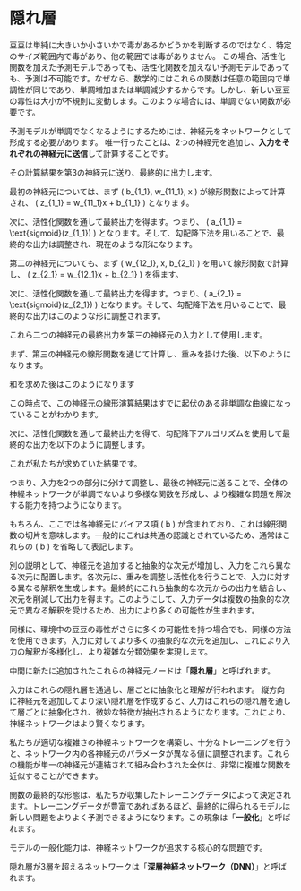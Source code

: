 # 隠れ層
豆豆は単純に大きいか小さいかで毒があるかどうかを判断するのではなく、特定のサイズ範囲内で毒があり、他の範囲では毒がありません。
この場合、活性化関数を加えた予測モデルであっても、活性化関数を加えない予測モデルであっても、予測は不可能です。なぜなら、数学的にはこれらの関数は任意の範囲内で単調性が同じであり、単調増加または単調減少するからです。しかし、新しい豆豆の毒性は大小が不規則に変動します。このような場合には、単調でない関数が必要です。

予測モデルが単調でなくなるようにするためには、神経元をネットワークとして形成する必要があります。
唯一行ったことは、2つの神経元を追加し、**入力をそれぞれの神経元に送信**して計算することです。

その計算結果を第3の神経元に送り、最終的に出力します。

最初の神経元については、まず \( b_{1\_1}, w_{11\_1}, x \) が線形関数によって計算され、 \( z_{1\_1} = w_{11\_1}x + b_{1\_1} \) となります。

次に、活性化関数を通して最終出力を得ます。つまり、 \( a_{1\_1} = \text{sigmoid}(z_{1\_1}) \) となります。そして、勾配降下法を用いることで、最終的な出力は調整され、現在のような形になります。

第二の神経元についても、まず \( w_{12\_1}, x, b_{2\_1} \) を用いて線形関数で計算し、 \( z_{2\_1} = w_{12\_1}x + b_{2\_1} \) を得ます。

次に、活性化関数を通して最終出力を得ます。つまり、\( a_{2\_1} = \text{sigmoid}(z_{2\_1}) \) となります。そして、勾配降下法を用いることで、最終的な出力はこのような形に調整されます。

これら二つの神経元の最終出力を第三の神経元の入力として使用します。

まず、第三の神経元の線形関数を通じて計算し、重みを掛けた後、以下のようになります。

和を求めた後はこのようになります

この時点で、この神経元の線形演算結果はすでに起伏のある非単調な曲線になっていることがわかります。

次に、活性化関数を通して最終出力を得て、勾配降下アルゴリズムを使用して最終的な出力を以下のように調整します。

これが私たちが求めていた結果です。

つまり、入力を2つの部分に分けて調整し、最後の神経元に送ることで、全体の神経ネットワークが単調でないより多様な関数を形成し、より複雑な問題を解決する能力を持つようになります。

もちろん、ここでは各神経元にバイアス項 \( b \) が含まれており、これは線形関数の切片を意味します。一般的にこれは共通の認識とされているため、通常はこれらの \( b \) を省略して表記します。

別の説明として、神経元を追加すると抽象的な次元が増加し、入力をこれら異なる次元に配置します。各次元は、重みを調整し活性化を行うことで、入力に対する異なる解釈を生成します。最終的にこれら抽象的な次元からの出力を結合し、次元を削減して出力を得ます。このようにして、入力データは複数の抽象的な次元で異なる解釈を受けるため、出力により多くの可能性が生まれます。

同様に、環境中の豆豆の毒性がさらに多くの可能性を持つ場合でも、同様の方法を使用できます。入力に対してより多くの抽象的な次元を追加し、これにより入力の解釈が多様化し、より複雑な分類効果を実現します。

中間に新たに追加されたこれらの神経元ノードは「**隠れ層**」と呼ばれます。

入力はこれらの隠れ層を通過し、層ごとに抽象化と理解が行われます。
縦方向に神経元を追加してより深い隠れ層を作成すると、入力はこれらの隠れ層を通して層ごとに抽象化され、微妙な特徴が抽出されるようになります。これにより、神経ネットワークはより賢くなります。


私たちが適切な複雑さの神経ネットワークを構築し、十分なトレーニングを行うと、ネットワーク内の各神経元のパラメータが異なる値に調整されます。これらの機能が単一の神経元が連結されて組み合わされた全体は、非常に複雑な関数を近似することができます。

関数の最終的な形態は、私たちが収集したトレーニングデータによって決定されます。トレーニングデータが豊富であればあるほど、最終的に得られるモデルは新しい問題をよりよく予測できるようになります。この現象は「**一般化**」と呼ばれます。

モデルの一般化能力は、神経ネットワークが追求する核心的な問題です。

隠れ層が3層を超えるネットワークは「**深層神経ネットワーク（DNN）**」と呼ばれます。


